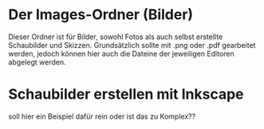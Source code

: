 # Der Images-Ordner (Bilder)

Dieser Ordner ist für Bilder, sowohl Fotos als auch selbst erstellte Schaubilder und Skizzen. Grundsätzlich sollte mit .png oder .pdf gearbeitet
werden, jedoch können hier auch die Dateine der jeweiligen Editoren abgelegt werden.

# Schaubilder erstellen mit Inkscape

soll hier ein Beispiel dafür rein oder ist das zu Komplex??